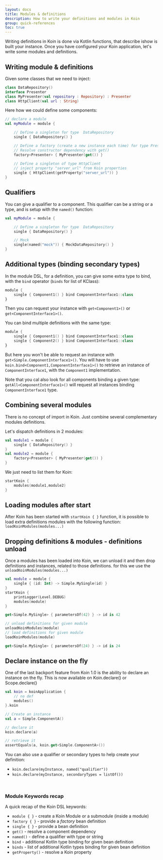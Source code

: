 ```yaml
---
layout: docs
title: Modules & definitions
description: How to write your definitions and modules in Koin
group: quick-references
toc: true
---
```


Writing definitions in Koin is done via Kotlin functions, that describe ishow is built your instance. Once you have configured your Koin application, let's write some modules and definitions.

## Writing module & definitions

Given some classes that we need to inject:

```kotlin
class DataRepository()
interface Presenter
class MyPresenter(val repository : Repository) : Presenter
class HttpClient(val url : String)
```

Here how we could define some components:

```kotlin
// declare a module
val myModule = module {

    // Define a singleton for type  DataRepository
    single { DataRepository() }

    // Define a factory (create a new instance each time) for type Presenter (infered parameter in <>) 
    // Resolve constructor dependency with get()
    factory<Presenter> { MyPresenter(get()) }
    
    // Define a singleton of type HttpClient
    // inject property "server_url" from Koin properties
    single { HttpClient(getProperty("server_url")) }
}
```

## Qualifiers

You can give a qualifier to a component. This qualifier can be a string or a type, and is setup with the `named()` function:

```kotlin
val myModule = module {

    // Define a singleton for type  DataRepository
    single { DataRepository() }

    // Mock
    single(named("mock")) { MockDataRepository() }
}
```

## Additional types (binding secondary types)

In the module DSL, for a definition, you can give some extra type to bind, with the `bind` operator (`binds` for list of KClass):

```kotlin
module {
    single { Component1() } bind ComponentInterface1::class
}
```

Then you can request your instance with `get<Component1>()` or `get<ComponentInterface1>()`.

You can bind multiple definitions with the same type:

```kotlin
module {
    single { Component1() } bind ComponentInterface1::class
    single { Component2() } bind ComponentInterface1::class
}
```

But here you won't be able to request an instance with `get<Simple.ComponentInterface1>()`. You will have to use `koin.bind<Component1,ComponentInterface1>()` to retrieve an instance of `ComponentInterface1`, with the `Component1` implementation.

Note that you cal also look for all components binding a given type: `getAll<ComponentInterface1>()` will request all instances binding `ComponentInterface1` type.


## Combining several modules

There is no concept of import in Koin. Just combine several complementary modules definitions. 

Let's dispatch definitions in 2 modules:

```kotlin
val module1 = module {
    single { DataRepository() }
}
val module2 = module {
    factory<Presenter> { MyPresenter(get()) }
}
```

We just need to list them for Koin:

```kotlin
startKoin {
    modules(module1,module2)
}
```

## Loading modules after start

After Koin has been started with `startKoin { }` function, it is possible to load extra definitions modules with the following function: `loadKoinModules(modules...)`

## Dropping definitions & modules - definitions unload 

Once a modules has been loaded into Koin, we can unload it and then drop definitions and instances, related to those definitions. for this we use the `unloadKoinModules(modules...)` 

```kotlin
val module = module {
    single { (id: Int) -> Simple.MySingle(id) }
}
startKoin {
    printLogger(Level.DEBUG)
    modules(module)
}

get<Simple.MySingle> { parametersOf(42) } -> id is 42

// unload definitions for given module
unloadKoinModules(module)
// load definitions for given module
loadKoinModules(module)

get<Simple.MySingle> { parametersOf(24) } -> id is 24
```

## Declare instance on the fly

One of the last backport feature from Koin 1.0 is the ability to declare an instance on the fly. This is now available on Koin.declare() or Scope.declare()

```kotlin
val koin = koinApplication {
    // no def
    modules()
}.koin

// Create an instance
val a = Simple.ComponentA()

// declare it
koin.declare(a)

// retrieve it
assertEquals(a, koin.get<Simple.ComponentA>())
```


You can also use a qualifier or secondary types to help create your definition:

- `koin.declare(myInstance, named("qualifier"))`
- `koin.declare(myInstance, secondaryTypes = listOf())`

<br/>

### Module Keywords recap

A quick recap of the Koin DSL keywords:

* `module { }` - create a Koin Module or a submodule (inside a module)
* `factory { }` - provide a *factory* bean definition
* `single { }` - provide a bean definition
* `get()` - resolve a component dependency
* `named()` - define a qualifier with type or string
* `bind` - additional Kotlin type binding for given bean definition
* `binds` - list of additional Kotlin types binding for given bean definition
* `getProperty()` - resolve a Koin property

